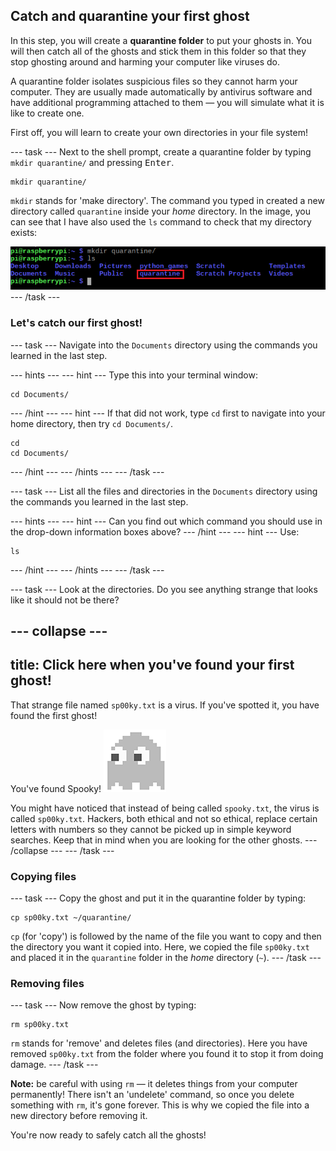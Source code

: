 ## Catch and quarantine your first ghost

In this step, you will create a **quarantine folder** to put your ghosts in. You will then catch all of the ghosts and stick them in this folder so that they stop ghosting around and harming your computer like viruses do.

A quarantine folder isolates suspicious files so they cannot harm your computer. They are usually made automatically by antivirus software and have additional programming attached to them — you will simulate what it is like to create one.

First off, you will learn to create your own directories in your file system!

\--- task \--- Next to the shell prompt, create a quarantine folder by typing `mkdir quarantine/` and pressing <kbd>Enter</kbd>.

    mkdir quarantine/
    

`mkdir` stands for 'make directory'. The command you typed in created a new directory called `quarantine` inside your *home* directory. In the image, you can see that I have also used the `ls` command to check that my directory exists:

![MKDIR Command](images/mkdircommand.png) \--- /task \---

### Let's catch our first ghost!

\--- task \--- Navigate into the `Documents` directory using the commands you learned in the last step.

\--- hints \--- \--- hint \--- Type this into your terminal window:

    cd Documents/
    

\--- /hint \--- \--- hint \--- If that did not work, type `cd` first to navigate into your home directory, then try `cd Documents/`.

    cd
    cd Documents/
    

\--- /hint \--- \--- /hints \--- \--- /task \---

\--- task \--- List all the files and directories in the `Documents` directory using the commands you learned in the last step.

\--- hints \--- \--- hint \--- Can you find out which command you should use in the drop-down information boxes above? \--- /hint \--- \--- hint \--- Use:

    ls
    

\--- /hint \--- \--- /hints \--- \--- /task \---

\--- task \--- Look at the directories. Do you see anything strange that looks like it should not be there?

## \--- collapse \---

## title: Click here when you've found your first ghost!

That strange file named `sp00ky.txt` is a virus. If you've spotted it, you have found the first ghost!

You've found Spooky! ![Spooky Ghost](images/ghostspooky.png)

You might have noticed that instead of being called `spooky.txt`, the virus is called `sp00ky.txt`. Hackers, both ethical and not so ethical, replace certain letters with numbers so they cannot be picked up in simple keyword searches. Keep that in mind when you are looking for the other ghosts. \--- /collapse \--- \--- /task \---

### Copying files

\--- task \--- Copy the ghost and put it in the quarantine folder by typing:

    cp sp00ky.txt ~/quarantine/
    

`cp` (for 'copy') is followed by the name of the file you want to copy and then the directory you want it copied into. Here, we copied the file `sp00ky.txt` and placed it in the `quarantine` folder in the *home* directory (`~`). \--- /task \---

### Removing files

\--- task \--- Now remove the ghost by typing:

    rm sp00ky.txt
    

`rm` stands for 'remove' and deletes files (and directories). Here you have removed `sp00ky.txt` from the folder where you found it to stop it from doing damage. \--- /task \---

**Note:** be careful with using `rm` — it deletes things from your computer permanently! There isn't an 'undelete' command, so once you delete something with `rm`, it's gone forever. This is why we copied the file into a new directory before removing it.

You're now ready to safely catch all the ghosts!